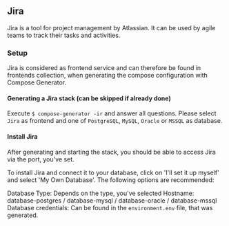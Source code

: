 ## Jira
Jira is a tool for project management by Atlassian. It can be used by agile teams to track their tasks and activities.

### Setup
Jira is considered as frontend service and can therefore be found in frontends collection, when generating the compose configuration with Compose Generator.

#### Generating a Jira stack (can be skipped if already done)
Execute `$ compose-generator -ir` and answer all questions. Please select `Jira` as frontend and one of `PostgreSQL`, `MySQL`, `Oracle` or `MSSQL` as database.

#### Install Jira
After generating and starting the stack, you should be able to access Jira via the port, you've set.

To install Jira and connect it to your database, click on 'I'll set it up myself' and select 'My Own Database'. The following options are recommended:

Database Type: Depends on the type, you've selected
Hostname: database-postgres / database-mysql / database-oracle / database-mssql
Database credentials: Can be found in the `environment.env` file, that was generated.